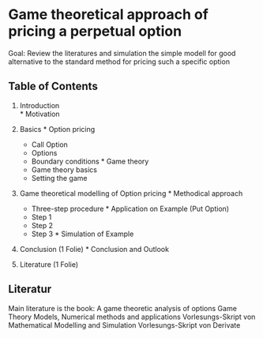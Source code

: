 # Game theoretical approach of pricing a perpetual option

Goal: Review the literatures and simulation the simple modell for good alternative to the standard method for pricing such a specific option

## Table of Contents
  1. Introduction   
	* Motivation
  2. Basics
 	* Option pricing  
		* Call Option
		* Options
		* Boundary conditions
	*  Game theory 
		*  Game theory basics
		*  Setting the game
  3. Game theoretical modelling of Option pricing
	*  Methodical approach 
		* Three-step procedure
	*  Application on Example (Put Option) 
		*  Step 1
		*  Step 2
		*  Step 3
	*  Simulation of Example
	
  4. Conclusion (1 Folie) 
	*  Conclusion and Outlook
  5. Literature (1 Folie)
  
 
 ## Literatur
 Main literature is the book: 
 A game theoretic analysis of options
 Game Theory Models, Numerical methods and applications
 Vorlesungs-Skript von Mathematical Modelling and Simulation
 Vorlesungs-Skript von Derivate
